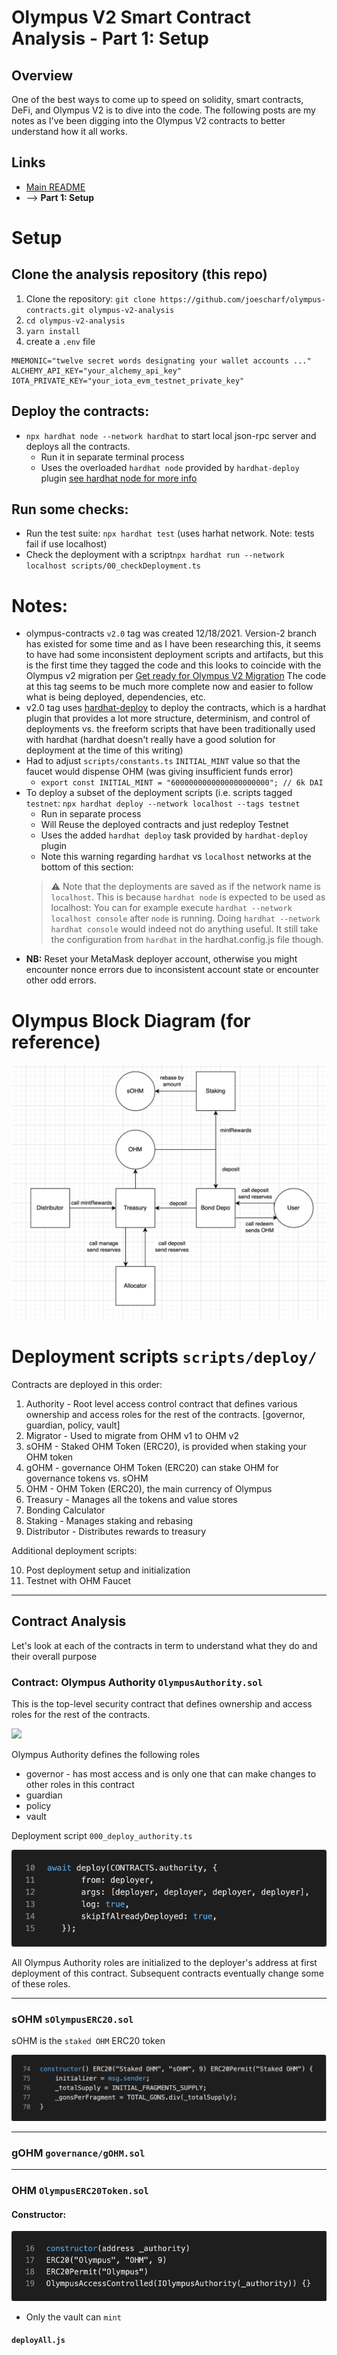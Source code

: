 # Olympus V2 Smart Contract Analysis - Part 1: Setup

## Overview
One of the best ways to come up to speed on solidity, smart contracts, DeFi, and Olympus V2 is to dive into the code. The following posts are my notes as I've been digging into the Olympus V2 contracts to better understand how it all works.

## Links
- [Main README](/README.md)
- --> **Part 1: Setup**

# Setup
## Clone the analysis repository (this repo)
1. Clone the repository: `git clone https://github.com/joescharf/olympus-contracts.git olympus-v2-analysis`
2. `cd olympus-v2-analysis`
4. `yarn install`
5. create a `.env` file

```
MNEMONIC="twelve secret words designating your wallet accounts ..."
ALCHEMY_API_KEY="your_alchemy_api_key"
IOTA_PRIVATE_KEY="your_iota_evm_testnet_private_key"
```

## Deploy the contracts:
- `npx hardhat node --network hardhat` to start local json-rpc server and deploys all the contracts.
  - Run it in separate terminal process 
  - Uses the overloaded `hardhat node` provided by `hardhat-deploy` plugin [see hardhat node for more info](https://github.com/wighawag/hardhat-deploy/tree/master#2-hardhat-node)

## Run some checks:
- Run the test suite: `npx hardhat test` (uses harhat network. Note: tests fail if use localhost)
- Check the deployment with a script`npx hardhat run --network localhost scripts/00_checkDeployment.ts`





# Notes:
- olympus-contracts `v2.0` tag was created 12/18/2021. Version-2 branch has existed for some time and as I have been researching this, it seems to have had some inconsistent deployment scripts and artifacts, but this is the first time they tagged the code and this looks to coincide with the Olympus v2 migration per [Get ready for Olympus V2 Migration](https://olympusdao.medium.com/get-ready-for-olympus-v2-migration-360764a61168) The code at this tag seems to be much more complete now and easier to follow what is being deployed, dependencies, etc. 
- v2.0 tag uses [hardhat-deploy](https://github.com/wighawag/hardhat-deploy/tree/master) to deploy the contracts, which is a hardhat plugin that provides a lot more structure, determinism, and control of deployments vs. the freeform scripts that have been traditionally used with hardhat (hardhat doesn't really have a good solution for deployment at the time of this writing)
- Had to adjust `scripts/constants.ts` `INITIAL_MINT` value so that the faucet would dispense OHM (was giving insufficient funds error)
  - `export const INITIAL_MINT = "6000000000000000000000"; // 6k DAI`
- To deploy a subset of the deployment scripts (i.e. scripts tagged `testnet`: `npx hardhat deploy --network localhost --tags testnet` 
  - Run in separate process
  - Will Reuse the deployed contracts and just redeploy Testnet
  - Uses the added `hardhat deploy` task provided by `hardhat-deploy` plugin
  - Note this warning regarding `hardhat` vs `localhost` networks at the bottom of this section:
  > :warning: Note that the deployments are saved as if the network name is `localhost`. This is because `hardhat node` is expected to be used as localhost: You can for example execute `hardhat --network localhost console` after `node` is running. Doing `hardhat --network hardhat console` would indeed not do anything useful. It still take the configuration from `hardhat` in the hardhat.config.js file though.
- **NB:** Reset your MetaMask deployer account, otherwise you might encounter nonce errors due to inconsistent account state or encounter other odd errors.

# Olympus Block Diagram (for reference)
![Olympus Block Diagram](./img/OlympusHowItAllWorks.png)


# Deployment scripts `scripts/deploy/`

Contracts are deployed in this order:

1. Authority - Root level access control contract that defines various ownership and access roles for the rest of the contracts. [governor, guardian, policy, vault]
2. Migrator - Used to migrate from OHM v1 to OHM v2
3. sOHM - Staked OHM Token (ERC20), is provided when staking your OHM token
4. gOHM - governance OHM Token (ERC20) can stake OHM for governance tokens vs. sOHM
5. OHM - OHM Token (ERC20), the main currency of Olympus
6. Treasury - Manages all the tokens and value stores
7. Bonding Calculator
8. Staking - Manages staking and rebasing
9. Distributor - Distributes rewards to treasury

Additional deployment scripts:

10. Post deployment setup and initialization
11. Testnet with OHM Faucet

---
## Contract Analysis

Let's look at each of the contracts in term to understand what they do and their overall purpose

### Contract: Olympus Authority `OlympusAuthority.sol`

This is the top-level security contract that defines ownership and access roles for the rest of the contracts. 

![](./public/img/OlympusAuthorityConstructor.png)

  Olympus Authority defines the following roles
  
  - governor - has most access and is only one that can make changes to other roles in this contract
  - guardian
  - policy
  - vault

Deployment script `000_deploy_authority.ts`

![](./img/OlympusAuthorityDeployment.png)

All Olympus Authority roles are initialized to the deployer's address at first deployment of this contract. Subsequent contracts eventually change some of these roles.

---

### sOHM `sOlympusERC20.sol`

sOHM is the `staked OHM` ERC20 token 

![](./img/StakedOHMConstructor.png)

---

### gOHM `governance/gOHM.sol`

---


### OHM `OlympusERC20Token.sol`

#### Constructor:
![](./img/OHMConstructor.png)

- Only the vault can `mint`

#### `deployAll.js`

